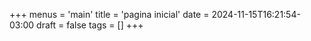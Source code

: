 +++
menus = 'main'
title = 'pagina inicial'
date = 2024-11-15T16:21:54-03:00
draft = false
tags = []
+++
